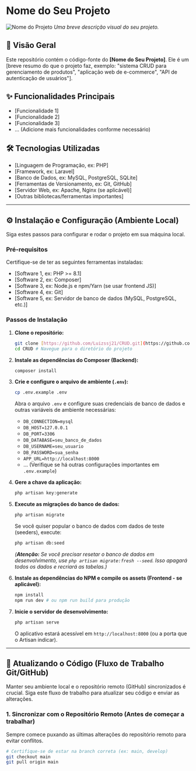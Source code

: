 # Nome do Seu Projeto

![Nome do Projeto](link-para-uma-imagem-do-projeto-se-tiver.png)
_Uma breve descrição visual do seu projeto._

## 🚀 Visão Geral

Este repositório contém o código-fonte do **[Nome do Seu Projeto]**. Ele é um [breve resumo do que o projeto faz, exemplo: "sistema CRUD para gerenciamento de produtos", "aplicação web de e-commerce", "API de autenticação de usuários"].

## ✨ Funcionalidades Principais

* [Funcionalidade 1]
* [Funcionalidade 2]
* [Funcionalidade 3]
* ... (Adicione mais funcionalidades conforme necessário)

## 🛠️ Tecnologias Utilizadas

* [Linguagem de Programação, ex: PHP]
* [Framework, ex: Laravel]
* [Banco de Dados, ex: MySQL, PostgreSQL, SQLite]
* [Ferramentas de Versionamento, ex: Git, GitHub]
* [Servidor Web, ex: Apache, Nginx (se aplicável)]
* [Outras bibliotecas/ferramentas importantes]

---

## ⚙️ Instalação e Configuração (Ambiente Local)

Siga estes passos para configurar e rodar o projeto em sua máquina local.

### Pré-requisitos

Certifique-se de ter as seguintes ferramentas instaladas:

* [Software 1, ex: PHP >= 8.1]
* [Software 2, ex: Composer]
* [Software 3, ex: Node.js e npm/Yarn (se usar frontend JS)]
* [Software 4, ex: Git]
* [Software 5, ex: Servidor de banco de dados (MySQL, PostgreSQL, etc.)]

### Passos de Instalação

1.  **Clone o repositório:**
    ```bash
    git clone [https://github.com/Luizssj21/CRUD.git](https://github.com/Luizssj21/CRUD.git)
    cd CRUD # Navegue para o diretório do projeto
    ```

2.  **Instale as dependências do Composer (Backend):**
    ```bash
    composer install
    ```

3.  **Crie e configure o arquivo de ambiente (`.env`):**
    ```bash
    cp .env.example .env
    ```
    Abra o arquivo `.env` e configure suas credenciais de banco de dados e outras variáveis de ambiente necessárias:
    * `DB_CONNECTION=mysql`
    * `DB_HOST=127.0.0.1`
    * `DB_PORT=3306`
    * `DB_DATABASE=seu_banco_de_dados`
    * `DB_USERNAME=seu_usuario`
    * `DB_PASSWORD=sua_senha`
    * `APP_URL=http://localhost:8000`
    * ... (Verifique se há outras configurações importantes em `.env.example`)

4.  **Gere a chave da aplicação:**
    ```bash
    php artisan key:generate
    ```

5.  **Execute as migrações do banco de dados:**
    ```bash
    php artisan migrate
    ```
    Se você quiser popular o banco de dados com dados de teste (seeders), execute:
    ```bash
    php artisan db:seed
    ```
    *(**Atenção:** Se você precisar resetar o banco de dados em desenvolvimento, use `php artisan migrate:fresh --seed`. Isso apagará todos os dados e recriará as tabelas.)*

6.  **Instale as dependências do NPM e compile os assets (Frontend - se aplicável):**
    ```bash
    npm install
    npm run dev # ou npm run build para produção
    ```

7.  **Inicie o servidor de desenvolvimento:**
    ```bash
    php artisan serve
    ```
    O aplicativo estará acessível em `http://localhost:8000` (ou a porta que o Artisan indicar).

---

## 🔄 Atualizando o Código (Fluxo de Trabalho Git/GitHub)

Manter seu ambiente local e o repositório remoto (GitHub) sincronizados é crucial. Siga este fluxo de trabalho para atualizar seu código e enviar as alterações.

### 1. Sincronizar com o Repositório Remoto (Antes de começar a trabalhar)

Sempre comece puxando as últimas alterações do repositório remoto para evitar conflitos.

```bash
# Certifique-se de estar na branch correta (ex: main, develop)
git checkout main
git pull origin main
